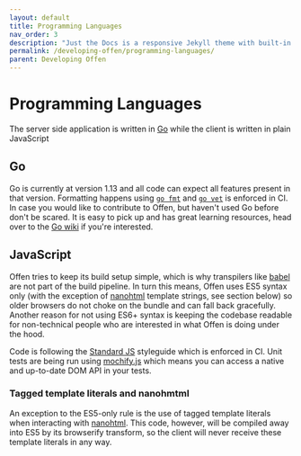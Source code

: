 ```yaml
---
layout: default
title: Programming Languages
nav_order: 3
description: "Just the Docs is a responsive Jekyll theme with built-in search that is easily customizable and hosted on GitHub Pages."
permalink: /developing-offen/programming-languages/
parent: Developing Offen
---
```


# Programming Languages

The server side application is written in [Go][golang] while the client is written in plain JavaScript

[golang]: https://golang.org

## Go

Go is currently at version 1.13 and all code can expect all features present in that version. Formatting happens using [`go fmt`][fmt] and [`go vet`][vet] is enforced in CI. In case you would like to contribute to Offen, but haven't used Go before don't be scared. It is easy to pick up and has great learning resources, head over to the [Go wiki][wiki] if you're interested.

[fmt]: https://blog.golang.org/go-fmt-your-code
[vet]: https://golang.org/cmd/vet/
[wiki]: https://github.com/golang/go/wiki

## JavaScript

Offen tries to keep its build setup simple, which is why transpilers like [babel][] are not part of the build pipeline. In turn this means, Offen uses ES5 syntax only (with the exception of [nanohtml][] template strings, see section below) so older browsers do not choke on the bundle and can fall back gracefully. Another reason for not using ES6+ syntax is keeping the codebase readable for non-technical people who are interested in what Offen is doing under the hood.

Code is following the [Standard JS][standard] styleguide which is enforced in CI. Unit tests are being run using [mochify.js][mochify] which means you can access a native and up-to-date DOM API in your tests.

[babel]: https://babeljs.io/
[standard]: https://standardjs.com/
[mochify]: https://github.com/mantoni/mochify.js
[nanohtml]: https://github.com/choojs/nanohtml

### Tagged template literals and nanohmtml

An exception to the ES5-only rule is the use of tagged template literals when interacting with [nanohtml][]. This code, however, will be compiled away into ES5 by its browserify transform, so the client will never receive these template literals in any way.
